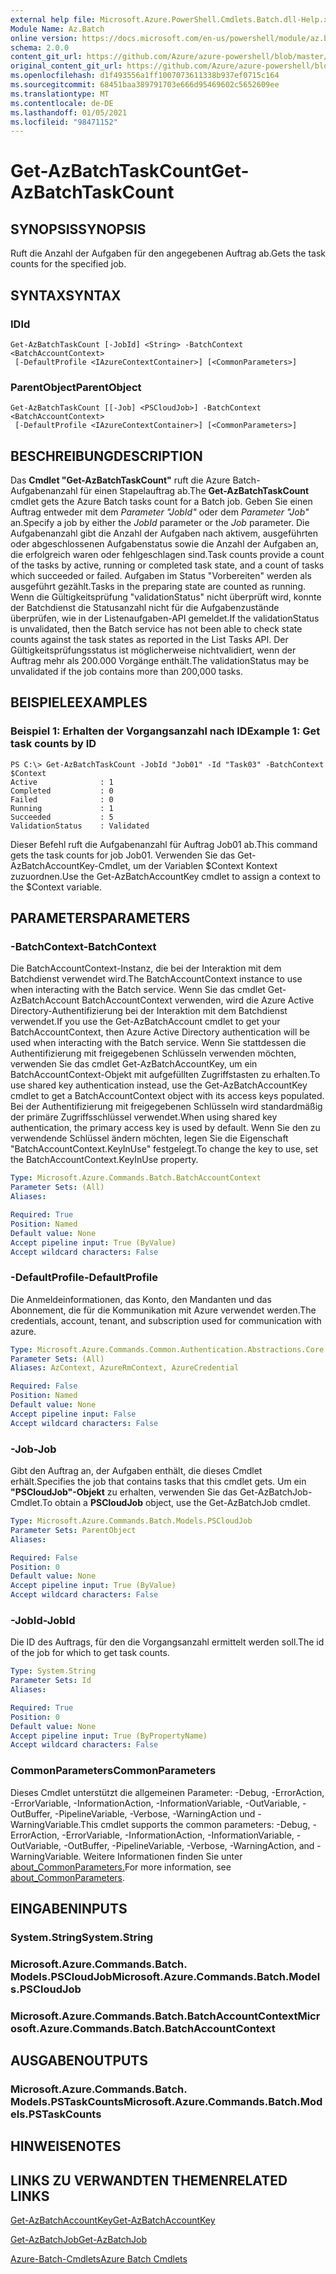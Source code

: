 ```yaml
---
external help file: Microsoft.Azure.PowerShell.Cmdlets.Batch.dll-Help.xml
Module Name: Az.Batch
online version: https://docs.microsoft.com/en-us/powershell/module/az.batch/get-azbatchtaskcount
schema: 2.0.0
content_git_url: https://github.com/Azure/azure-powershell/blob/master/src/Batch/Batch/help/Get-AzBatchTaskCount.md
original_content_git_url: https://github.com/Azure/azure-powershell/blob/master/src/Batch/Batch/help/Get-AzBatchTaskCount.md
ms.openlocfilehash: d1f493556a1ff1007073611338b937ef0715c164
ms.sourcegitcommit: 68451baa389791703e666d95469602c5652609ee
ms.translationtype: MT
ms.contentlocale: de-DE
ms.lasthandoff: 01/05/2021
ms.locfileid: "98471152"
---
```

# <span data-ttu-id="8cea5-101">Get-AzBatchTaskCount</span><span class="sxs-lookup"><span data-stu-id="8cea5-101">Get-AzBatchTaskCount</span></span>

## <span data-ttu-id="8cea5-102">SYNOPSIS</span><span class="sxs-lookup"><span data-stu-id="8cea5-102">SYNOPSIS</span></span>
<span data-ttu-id="8cea5-103">Ruft die Anzahl der Aufgaben für den angegebenen Auftrag ab.</span><span class="sxs-lookup"><span data-stu-id="8cea5-103">Gets the task counts for the specified job.</span></span>

## <span data-ttu-id="8cea5-104">SYNTAX</span><span class="sxs-lookup"><span data-stu-id="8cea5-104">SYNTAX</span></span>

### <span data-ttu-id="8cea5-105">ID</span><span class="sxs-lookup"><span data-stu-id="8cea5-105">Id</span></span>
```
Get-AzBatchTaskCount [-JobId] <String> -BatchContext <BatchAccountContext>
 [-DefaultProfile <IAzureContextContainer>] [<CommonParameters>]
```

### <span data-ttu-id="8cea5-106">ParentObject</span><span class="sxs-lookup"><span data-stu-id="8cea5-106">ParentObject</span></span>
```
Get-AzBatchTaskCount [[-Job] <PSCloudJob>] -BatchContext <BatchAccountContext>
 [-DefaultProfile <IAzureContextContainer>] [<CommonParameters>]
```

## <span data-ttu-id="8cea5-107">BESCHREIBUNG</span><span class="sxs-lookup"><span data-stu-id="8cea5-107">DESCRIPTION</span></span>
<span data-ttu-id="8cea5-108">Das **Cmdlet "Get-AzBatchTaskCount"** ruft die Azure Batch-Aufgabenanzahl für einen Stapelauftrag ab.</span><span class="sxs-lookup"><span data-stu-id="8cea5-108">The **Get-AzBatchTaskCount** cmdlet gets the Azure Batch tasks count for a Batch job.</span></span>
<span data-ttu-id="8cea5-109">Geben Sie einen Auftrag entweder mit dem *Parameter "JobId"* oder dem *Parameter "Job"* an.</span><span class="sxs-lookup"><span data-stu-id="8cea5-109">Specify a job by either the *JobId* parameter or the *Job* parameter.</span></span>
<span data-ttu-id="8cea5-110">Die Aufgabenanzahl gibt die Anzahl der Aufgaben nach aktivem, ausgeführten oder abgeschlossenen Aufgabenstatus sowie die Anzahl der Aufgaben an, die erfolgreich waren oder fehlgeschlagen sind.</span><span class="sxs-lookup"><span data-stu-id="8cea5-110">Task counts provide a count of the tasks by active, running or completed task state, and a count of tasks which succeeded or failed.</span></span> <span data-ttu-id="8cea5-111">Aufgaben im Status "Vorbereiten" werden als ausgeführt gezählt.</span><span class="sxs-lookup"><span data-stu-id="8cea5-111">Tasks in the preparing state are counted as running.</span></span> <span data-ttu-id="8cea5-112">Wenn die Gültigkeitsprüfung "validationStatus" nicht überprüft wird, konnte der Batchdienst die Statusanzahl nicht für die Aufgabenzustände überprüfen, wie in der Listenaufgaben-API gemeldet.</span><span class="sxs-lookup"><span data-stu-id="8cea5-112">If the validationStatus is unvalidated, then the Batch service has not been able to check state counts against the task states as reported in the List Tasks API.</span></span> <span data-ttu-id="8cea5-113">Der Gültigkeitsprüfungsstatus ist möglicherweise nichtvalidiert, wenn der Auftrag mehr als 200.000 Vorgänge enthält.</span><span class="sxs-lookup"><span data-stu-id="8cea5-113">The validationStatus may be unvalidated if the job contains more than 200,000 tasks.</span></span>

## <span data-ttu-id="8cea5-114">BEISPIELE</span><span class="sxs-lookup"><span data-stu-id="8cea5-114">EXAMPLES</span></span>

### <span data-ttu-id="8cea5-115">Beispiel 1: Erhalten der Vorgangsanzahl nach ID</span><span class="sxs-lookup"><span data-stu-id="8cea5-115">Example 1: Get task counts by ID</span></span>
```
PS C:\> Get-AzBatchTaskCount -JobId "Job01" -Id "Task03" -BatchContext $Context
Active              : 1
Completed           : 0
Failed              : 0
Running             : 1
Succeeded           : 5
ValidationStatus    : Validated
```

<span data-ttu-id="8cea5-116">Dieser Befehl ruft die Aufgabenanzahl für Auftrag Job01 ab.</span><span class="sxs-lookup"><span data-stu-id="8cea5-116">This command gets the task counts for job Job01.</span></span>
<span data-ttu-id="8cea5-117">Verwenden Sie das Get-AzBatchAccountKey-Cmdlet, um der Variablen $Context Kontext zuzuordnen.</span><span class="sxs-lookup"><span data-stu-id="8cea5-117">Use the Get-AzBatchAccountKey cmdlet to assign a context to the $Context variable.</span></span>

## <span data-ttu-id="8cea5-118">PARAMETERS</span><span class="sxs-lookup"><span data-stu-id="8cea5-118">PARAMETERS</span></span>

### <span data-ttu-id="8cea5-119">-BatchContext</span><span class="sxs-lookup"><span data-stu-id="8cea5-119">-BatchContext</span></span>
<span data-ttu-id="8cea5-120">Die BatchAccountContext-Instanz, die bei der Interaktion mit dem Batchdienst verwendet wird.</span><span class="sxs-lookup"><span data-stu-id="8cea5-120">The BatchAccountContext instance to use when interacting with the Batch service.</span></span>
<span data-ttu-id="8cea5-121">Wenn Sie das cmdlet Get-AzBatchAccount BatchAccountContext verwenden, wird die Azure Active Directory-Authentifizierung bei der Interaktion mit dem Batchdienst verwendet.</span><span class="sxs-lookup"><span data-stu-id="8cea5-121">If you use the Get-AzBatchAccount cmdlet to get your BatchAccountContext, then Azure Active Directory authentication will be used when interacting with the Batch service.</span></span>
<span data-ttu-id="8cea5-122">Wenn Sie stattdessen die Authentifizierung mit freigegebenen Schlüsseln verwenden möchten, verwenden Sie das cmdlet Get-AzBatchAccountKey, um ein BatchAccountContext-Objekt mit aufgefüllten Zugriffstasten zu erhalten.</span><span class="sxs-lookup"><span data-stu-id="8cea5-122">To use shared key authentication instead, use the Get-AzBatchAccountKey cmdlet to get a BatchAccountContext object with its access keys populated.</span></span>
<span data-ttu-id="8cea5-123">Bei der Authentifizierung mit freigegebenen Schlüsseln wird standardmäßig der primäre Zugriffsschlüssel verwendet.</span><span class="sxs-lookup"><span data-stu-id="8cea5-123">When using shared key authentication, the primary access key is used by default.</span></span>
<span data-ttu-id="8cea5-124">Wenn Sie den zu verwendende Schlüssel ändern möchten, legen Sie die Eigenschaft "BatchAccountContext.KeyInUse" festgelegt.</span><span class="sxs-lookup"><span data-stu-id="8cea5-124">To change the key to use, set the BatchAccountContext.KeyInUse property.</span></span>

```yaml
Type: Microsoft.Azure.Commands.Batch.BatchAccountContext
Parameter Sets: (All)
Aliases:

Required: True
Position: Named
Default value: None
Accept pipeline input: True (ByValue)
Accept wildcard characters: False
```

### <span data-ttu-id="8cea5-125">-DefaultProfile</span><span class="sxs-lookup"><span data-stu-id="8cea5-125">-DefaultProfile</span></span>
<span data-ttu-id="8cea5-126">Die Anmeldeinformationen, das Konto, den Mandanten und das Abonnement, die für die Kommunikation mit Azure verwendet werden.</span><span class="sxs-lookup"><span data-stu-id="8cea5-126">The credentials, account, tenant, and subscription used for communication with azure.</span></span>

```yaml
Type: Microsoft.Azure.Commands.Common.Authentication.Abstractions.Core.IAzureContextContainer
Parameter Sets: (All)
Aliases: AzContext, AzureRmContext, AzureCredential

Required: False
Position: Named
Default value: None
Accept pipeline input: False
Accept wildcard characters: False
```

### <span data-ttu-id="8cea5-127">-Job</span><span class="sxs-lookup"><span data-stu-id="8cea5-127">-Job</span></span>
<span data-ttu-id="8cea5-128">Gibt den Auftrag an, der Aufgaben enthält, die dieses Cmdlet erhält.</span><span class="sxs-lookup"><span data-stu-id="8cea5-128">Specifies the job that contains tasks that this cmdlet gets.</span></span>
<span data-ttu-id="8cea5-129">Um ein **"PSCloudJob"-Objekt** zu erhalten, verwenden Sie das Get-AzBatchJob-Cmdlet.</span><span class="sxs-lookup"><span data-stu-id="8cea5-129">To obtain a **PSCloudJob** object, use the Get-AzBatchJob cmdlet.</span></span>

```yaml
Type: Microsoft.Azure.Commands.Batch.Models.PSCloudJob
Parameter Sets: ParentObject
Aliases:

Required: False
Position: 0
Default value: None
Accept pipeline input: True (ByValue)
Accept wildcard characters: False
```

### <span data-ttu-id="8cea5-130">-JobId</span><span class="sxs-lookup"><span data-stu-id="8cea5-130">-JobId</span></span>
<span data-ttu-id="8cea5-131">Die ID des Auftrags, für den die Vorgangsanzahl ermittelt werden soll.</span><span class="sxs-lookup"><span data-stu-id="8cea5-131">The id of the job for which to get task counts.</span></span>

```yaml
Type: System.String
Parameter Sets: Id
Aliases:

Required: True
Position: 0
Default value: None
Accept pipeline input: True (ByPropertyName)
Accept wildcard characters: False
```

### <span data-ttu-id="8cea5-132">CommonParameters</span><span class="sxs-lookup"><span data-stu-id="8cea5-132">CommonParameters</span></span>
<span data-ttu-id="8cea5-133">Dieses Cmdlet unterstützt die allgemeinen Parameter: -Debug, -ErrorAction, -ErrorVariable, -InformationAction, -InformationVariable, -OutVariable, -OutBuffer, -PipelineVariable, -Verbose, -WarningAction und -WarningVariable.</span><span class="sxs-lookup"><span data-stu-id="8cea5-133">This cmdlet supports the common parameters: -Debug, -ErrorAction, -ErrorVariable, -InformationAction, -InformationVariable, -OutVariable, -OutBuffer, -PipelineVariable, -Verbose, -WarningAction, and -WarningVariable.</span></span> <span data-ttu-id="8cea5-134">Weitere Informationen finden Sie unter [about_CommonParameters.](http://go.microsoft.com/fwlink/?LinkID=113216)</span><span class="sxs-lookup"><span data-stu-id="8cea5-134">For more information, see [about_CommonParameters](http://go.microsoft.com/fwlink/?LinkID=113216).</span></span>

## <span data-ttu-id="8cea5-135">EINGABEN</span><span class="sxs-lookup"><span data-stu-id="8cea5-135">INPUTS</span></span>

### <span data-ttu-id="8cea5-136">System.String</span><span class="sxs-lookup"><span data-stu-id="8cea5-136">System.String</span></span>

### <span data-ttu-id="8cea5-137">Microsoft.Azure.Commands.Batch. Models.PSCloudJob</span><span class="sxs-lookup"><span data-stu-id="8cea5-137">Microsoft.Azure.Commands.Batch.Models.PSCloudJob</span></span>

### <span data-ttu-id="8cea5-138">Microsoft.Azure.Commands.Batch.BatchAccountContext</span><span class="sxs-lookup"><span data-stu-id="8cea5-138">Microsoft.Azure.Commands.Batch.BatchAccountContext</span></span>

## <span data-ttu-id="8cea5-139">AUSGABEN</span><span class="sxs-lookup"><span data-stu-id="8cea5-139">OUTPUTS</span></span>

### <span data-ttu-id="8cea5-140">Microsoft.Azure.Commands.Batch. Models.PSTaskCounts</span><span class="sxs-lookup"><span data-stu-id="8cea5-140">Microsoft.Azure.Commands.Batch.Models.PSTaskCounts</span></span>

## <span data-ttu-id="8cea5-141">HINWEISE</span><span class="sxs-lookup"><span data-stu-id="8cea5-141">NOTES</span></span>

## <span data-ttu-id="8cea5-142">LINKS ZU VERWANDTEN THEMEN</span><span class="sxs-lookup"><span data-stu-id="8cea5-142">RELATED LINKS</span></span>

[<span data-ttu-id="8cea5-143">Get-AzBatchAccountKey</span><span class="sxs-lookup"><span data-stu-id="8cea5-143">Get-AzBatchAccountKey</span></span>](./Get-AzBatchAccountKey.md)

[<span data-ttu-id="8cea5-144">Get-AzBatchJob</span><span class="sxs-lookup"><span data-stu-id="8cea5-144">Get-AzBatchJob</span></span>](./Get-AzBatchJob.md)

[<span data-ttu-id="8cea5-145">Azure-Batch-Cmdlets</span><span class="sxs-lookup"><span data-stu-id="8cea5-145">Azure Batch Cmdlets</span></span>](/powershell/module/Az.Batch/)
